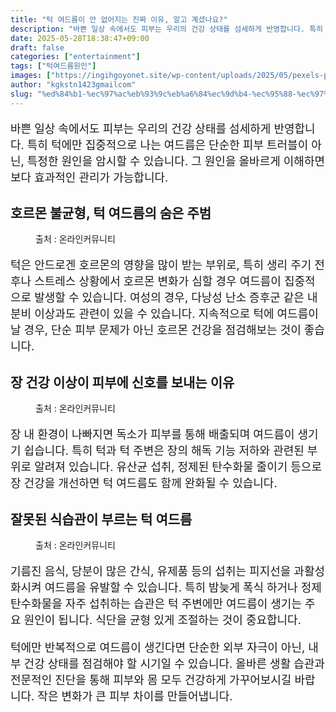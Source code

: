 ```yaml
---
title: "턱 여드름이 안 없어지는 진짜 이유, 알고 계셨나요?"
description: "바쁜 일상 속에서도 피부는 우리의 건강 상태를 섬세하게 반영합니다. 특히 턱에만 집중적으로 나는 여드름은 단순한 피부 트러블이 아닌, 특정한 원인을 암시할 수 있습니다. 그 원인을 올바르게 이해하면 보다 효과적인 관리가 가능합니다."
date: 2025-05-28T18:38:47+09:00
draft: false
categories: ["entertainment"]
tags: ["턱여드름원인"]
images: ["https://ingihgoyonet.site/wp-content/uploads/2025/05/pexels-polina-tankilevitch-5468704-1024x683.jpg", "https://ingihgoyonet.site/wp-content/uploads/2025/05/pexels-towfiqu-barbhuiya-3440682-11773868-1024x683.jpg", "https://ingihgoyonet.site/wp-content/uploads/2025/05/pexels-sylwester-ficek-154797634-32116402-1024x813.jpg"]
author: "kgkstn1423gmailcom"
slug: "%ed%84%b1-%ec%97%ac%eb%93%9c%eb%a6%84%ec%9d%b4-%ec%95%88-%ec%97%86%ec%96%b4%ec%a7%80%eb%8a%94-%ec%a7%84%ec%a7%9c-%ec%9d%b4%ec%9c%a0-%ec%95%8c%ea%b3%a0-%ea%b3%84%ec%85%a8%eb%82%98%ec%9a%94"
---
```


<p style="font-size:18px">바쁜 일상 속에서도 피부는 우리의 건강 상태를 섬세하게 반영합니다. 특히 턱에만 집중적으로 나는 여드름은 단순한 피부 트러블이 아닌, 특정한 원인을 암시할 수 있습니다. 그 원인을 올바르게 이해하면 보다 효과적인 관리가 가능합니다.</p> <h2 >호르몬 불균형, 턱 여드름의 숨은 주범</h2> <figure ><img src="https://ingihgoyonet.site/wp-content/uploads/2025/05/pexels-polina-tankilevitch-5468704-1024x683.jpg" alt="" style="aspect-ratio:16/9;object-fit:cover"/><figcaption >출처 : 온라인커뮤니티</figcaption></figure> <p style="font-size:18px">턱은 안드로겐 호르몬의 영향을 많이 받는 부위로, 특히 생리 주기 전후나 스트레스 상황에서 호르몬 변화가 심할 경우 여드름이 집중적으로 발생할 수 있습니다. 여성의 경우, 다낭성 난소 증후군 같은 내분비 이상과도 관련이 있을 수 있습니다. 지속적으로 턱에 여드름이 날 경우, 단순 피부 문제가 아닌 호르몬 건강을 점검해보는 것이 좋습니다.</p> <h2 >장 건강 이상이 피부에 신호를 보내는 이유</h2> <figure ><img src="https://ingihgoyonet.site/wp-content/uploads/2025/05/pexels-towfiqu-barbhuiya-3440682-11773868-1024x683.jpg" alt="" style="aspect-ratio:16/9;object-fit:cover"/><figcaption >출처 : 온라인커뮤니티</figcaption></figure> <p style="font-size:18px">장 내 환경이 나빠지면 독소가 피부를 통해 배출되며 여드름이 생기기 쉽습니다. 특히 턱과 턱 주변은 장의 해독 기능 저하와 관련된 부위로 알려져 있습니다. 유산균 섭취, 정제된 탄수화물 줄이기 등으로 장 건강을 개선하면 턱 여드름도 함께 완화될 수 있습니다.</p> <h2 >잘못된 식습관이 부르는 턱 여드름</h2> <figure ><img src="https://ingihgoyonet.site/wp-content/uploads/2025/05/pexels-sylwester-ficek-154797634-32116402-1024x813.jpg" alt="" style="aspect-ratio:16/9;object-fit:cover"/><figcaption >출처 : 온라인커뮤니티</figcaption></figure> <p style="font-size:18px">기름진 음식, 당분이 많은 간식, 유제품 등의 섭취는 피지선을 과활성화시켜 여드름을 유발할 수 있습니다. 특히 밤늦게 폭식 하거나 정제 탄수화물을 자주 섭취하는 습관은 턱 주변에만 여드름이 생기는 주요 원인이 됩니다. 식단을 균형 있게 조절하는 것이 중요합니다.</p> <p style="font-size:18px">턱에만 반복적으로 여드름이 생긴다면 단순한 외부 자극이 아닌, 내부 건강 상태를 점검해야 할 시기일 수 있습니다. 올바른 생활 습관과 전문적인 진단을 통해 피부와 몸 모두 건강하게 가꾸어보시길 바랍니다. 작은 변화가 큰 피부 차이를 만들어냅니다.</p>
